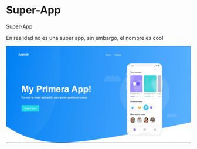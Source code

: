 # Super-App
[Super-App](https://jonniermartinez.github.io/Super-App/)

En realidad no es una super app, sin embargo, el nombre es cool

![](https://raw.githubusercontent.com/jonniermartinez/Super-App/main/Mi%20primera%20app.PNG)

